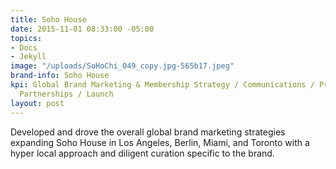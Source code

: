 ```yaml
---
title: Soho House
date: 2015-11-01 08:33:00 -05:00
topics:
- Docs
- Jekyll
image: "/uploads/SoHoChi_049_copy.jpg-565b17.jpeg"
brand-info: Soho House
kpi: Global Brand Marketing & Membership Strategy / Communications / Programming /
  Partnerships / Launch
layout: post
---
```


Developed and drove the overall global brand marketing strategies expanding Soho House in Los Angeles, Berlin, Miami, and Toronto with a hyper local approach and diligent curation specific to the brand. 

